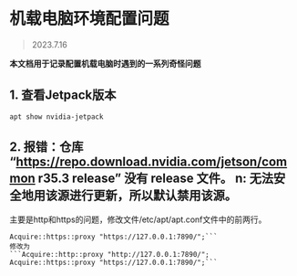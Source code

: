 # 机载电脑环境配置问题
> 2023.7.16

**本文档用于记录配置机载电脑时遇到的一系列奇怪问题**

## 1. 查看Jetpack版本  
`apt show nvidia-jetpack`

## 2.  报错：仓库 “https://repo.download.nvidia.com/jetson/common r35.3 release” 没有 release 文件。 n: 无法安全地用该源进行更新，所以默认禁用该源。  
主要是http和https的问题，修改文件/etc/apt/apt.conf文件中的前两行。  
```Acquire::http::proxy "http://127.0.0.1:7890/";
Acquire::https::proxy "https://127.0.0.1:7890/";```
修改为   
```Acquire::http::proxy "http://127.0.0.1:7890/";
Acquire::https::proxy "https://127.0.0.1:7890/";```
